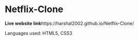 # Netflix-Clone

<p><b>Live website link</b>https://harshal2002.github.io/Netflix-Clone/</p>

Languages used: HTML5, CSS3
